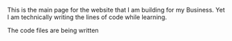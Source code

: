 This is the main page for the website that I am building for my Business.
Yet I am technically writing the lines of code while learning.

The code files are being written
